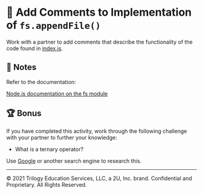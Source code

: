 # 📐 Add Comments to Implementation of `fs.appendFile()`

Work with a partner to add comments that describe the functionality of the code found in [index.js](./Unsolved/index.js).

## 📝 Notes

Refer to the documentation:

[Node.js documentation on the fs module](https://nodejs.org/api/fs.html#fs_fs_appendfile_path_data_options_callback)

## 🏆 Bonus

If you have completed this activity, work through the following challenge with your partner to further your knowledge:

* What is a ternary operator?

Use [Google](https://www.google.com) or another search engine to research this.

---
© 2021 Trilogy Education Services, LLC, a 2U, Inc. brand. Confidential and Proprietary. All Rights Reserved.
